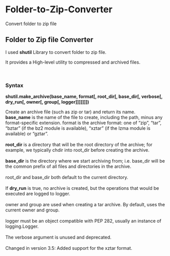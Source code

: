 # Folder-to-Zip-Converter
Convert folder to zip file
<h2>Folder to Zip file Converter</h2>
<p>I used <b>shutil</b> Library to convert folder to zip file.</p>
<p>It provides a High-level utility to compressed and archived files.</p><br>
<h3>Syntax</h3>
<strong>shutil.make_archive(base_name, format[, root_dir[, base_dir[, verbose[, dry_run[, owner[, group[, logger]]]]]]])</strong><br>
<p>Create an archive file (such as zip or tar) and return its name.
<br>
<b>base_name</b> is the name of the file to create, including the path, minus any format-specific extension. format is the archive format: one of “zip”, “tar”, “bztar” (if the bz2 module is available), “xztar” (if the lzma module is available) or “gztar”.
<br><br>
<b>root_dir</b> is a directory that will be the root directory of the archive; for example, we typically chdir into root_dir before creating the archive.
<br><br>
<b>base_dir</b> is the directory where we start archiving from; i.e. base_dir will be the common prefix of all files and directories in the archive.
<br><br>
root_dir and base_dir both default to the current directory.
<br><br>
If <b>dry_run</b> is true, no archive is created, but the operations that would be executed are logged to logger.
<br><br>
owner and group are used when creating a tar archive. By default, uses the current owner and group.
<br><br>
logger must be an object compatible with PEP 282, usually an instance of logging.Logger.
<br><br>
The verbose argument is unused and deprecated.
<br><br>
Changed in version 3.5: Added support for the xztar format.
</p>
